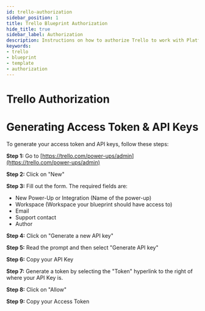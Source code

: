 ```yaml
---
id: trello-authorization
sidebar_position: 1
title: Trello Blueprint Authorization
hide_title: true
sidebar_label: Authorization
description: Instructions on how to authorize Trello to work with Platform's low-code Trello templates.
keywords:
- trello
- blueprint
- template
- authorization
---
```


# Trello Authorization
# Generating Access Token & API Keys

To generate your access token and API keys, follow these steps:

**Step 1:** Go to [https://trello.com/power-ups/admin](https://trello.com/power-ups/admin)

**Step 2:** Click on "New"

**Step 3:** Fill out the form. The required fields are:
- New Power-Up or Integration (Name of the power-up)
- Workspace (Workspace your blueprint should have access to)
- Email
- Support contact
- Author

**Step 4:** Click on "Generate a new API key"

**Step 5:** Read the prompt and then select "Generate API key"

**Step 6:** Copy your API Key

**Step 7:** Generate a token by selecting the "Token" hyperlink to the right of where your API Key is.

**Step 8:** Click on "Allow"

**Step 9:** Copy your Access Token


